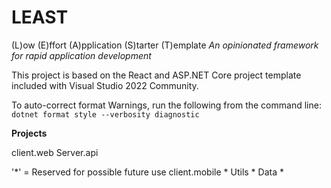 # LEAST
(L)ow (E)ffort (A)pplication (S)tarter (T)emplate
_An opinionated framework for rapid application development_

This project is based on the React and ASP.NET Core project template included with Visual Studio 2022 Community. 

To auto-correct format Warnings, run the following from the command line:
`dotnet format style --verbosity diagnostic`

__Projects__

client.web
Server.api

'*' = Reserved for possible future use
client.mobile *
Utils *
Data *
